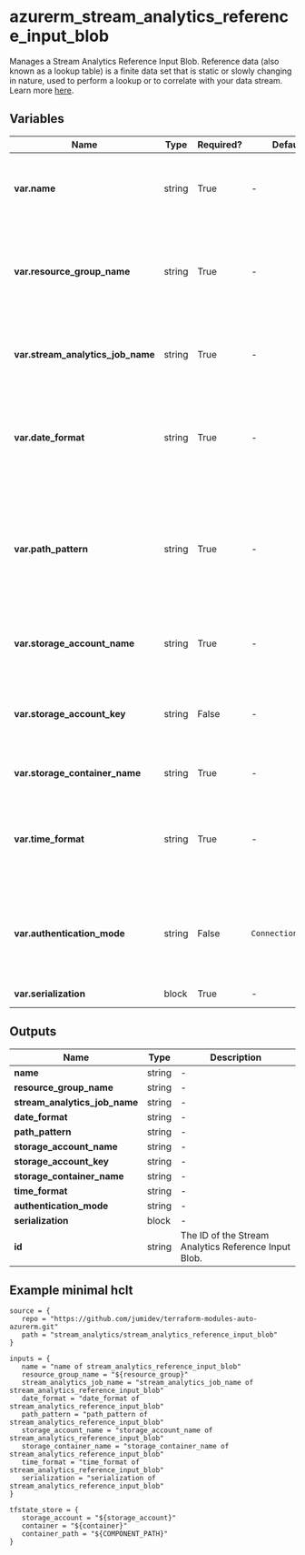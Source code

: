 # azurerm_stream_analytics_reference_input_blob

Manages a Stream Analytics Reference Input Blob. Reference data (also known as a lookup table) is a finite data set that is static or slowly changing in nature, used to perform a lookup or to correlate with your data stream. Learn more [here](https://docs.microsoft.com/azure/stream-analytics/stream-analytics-use-reference-data#azure-blob-storage).

## Variables

| Name | Type | Required? |  Default  |  possible values |  Description |
| ---- | ---- | --------- |  ----------- | ----------- | ----------- |
| **var.name** | string | True | -  |  -  |  The name of the Reference Input Blob. Changing this forces a new resource to be created. | 
| **var.resource_group_name** | string | True | -  |  -  |  The name of the Resource Group where the Stream Analytics Job exists. Changing this forces a new resource to be created. | 
| **var.stream_analytics_job_name** | string | True | -  |  -  |  The name of the Stream Analytics Job. Changing this forces a new resource to be created. | 
| **var.date_format** | string | True | -  |  -  |  The date format. Wherever `{date}` appears in `path_pattern`, the value of this property is used as the date format instead. | 
| **var.path_pattern** | string | True | -  |  -  |  The blob path pattern. Not a regular expression. It represents a pattern against which blob names will be matched to determine whether or not they should be included as input or output to the job. | 
| **var.storage_account_name** | string | True | -  |  -  |  The name of the Storage Account that has the blob container with reference data. | 
| **var.storage_account_key** | string | False | -  |  -  |  The Access Key which should be used to connect to this Storage Account. Required if `authentication_mode` is `ConnectionString`. | 
| **var.storage_container_name** | string | True | -  |  -  |  The name of the Container within the Storage Account. | 
| **var.time_format** | string | True | -  |  -  |  The time format. Wherever `{time}` appears in `path_pattern`, the value of this property is used as the time format instead. | 
| **var.authentication_mode** | string | False | `ConnectionString`  |  `Msi`, `ConnectionString`  |  The authentication mode for the Stream Analytics Reference Input. Possible values are `Msi` and `ConnectionString`. Defaults to `ConnectionString`. | 
| **var.serialization** | block | True | -  |  -  |  A `serialization` block. | 



## Outputs

| Name | Type | Description |
| ---- | ---- | --------- | 
| **name** | string  | - | 
| **resource_group_name** | string  | - | 
| **stream_analytics_job_name** | string  | - | 
| **date_format** | string  | - | 
| **path_pattern** | string  | - | 
| **storage_account_name** | string  | - | 
| **storage_account_key** | string  | - | 
| **storage_container_name** | string  | - | 
| **time_format** | string  | - | 
| **authentication_mode** | string  | - | 
| **serialization** | block  | - | 
| **id** | string  | The ID of the Stream Analytics Reference Input Blob. | 

## Example minimal hclt

```hcl
source = {
   repo = "https://github.com/jumidev/terraform-modules-auto-azurerm.git" 
   path = "stream_analytics/stream_analytics_reference_input_blob" 
}

inputs = {
   name = "name of stream_analytics_reference_input_blob" 
   resource_group_name = "${resource_group}" 
   stream_analytics_job_name = "stream_analytics_job_name of stream_analytics_reference_input_blob" 
   date_format = "date_format of stream_analytics_reference_input_blob" 
   path_pattern = "path_pattern of stream_analytics_reference_input_blob" 
   storage_account_name = "storage_account_name of stream_analytics_reference_input_blob" 
   storage_container_name = "storage_container_name of stream_analytics_reference_input_blob" 
   time_format = "time_format of stream_analytics_reference_input_blob" 
   serialization = "serialization of stream_analytics_reference_input_blob" 
}

tfstate_store = {
   storage_account = "${storage_account}" 
   container = "${container}" 
   container_path = "${COMPONENT_PATH}" 
}


```
